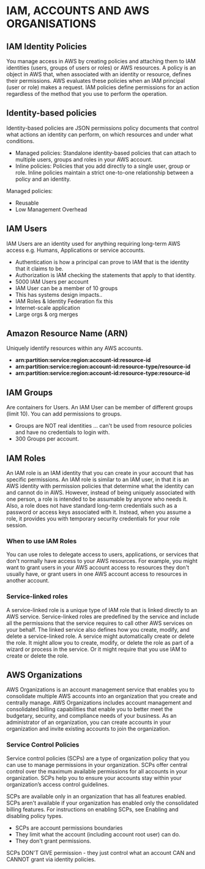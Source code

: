 # IAM, ACCOUNTS AND AWS ORGANISATIONS
## IAM Identity Policies
You manage access in AWS by creating policies and attaching them to IAM identities (users, groups of users or roles) or AWS resources. A policy is an object in AWS that, when associated with an identity or resource, defines their permissions. AWS evaluates these policies when an IAM principal (user or role) makes a request. IAM policies define permissions for an action regardless of the method that you use to perform the operation.

## Identity-based policies
Identity-based policies are JSON permissions policy documents that control what actions an identity can perform, on which resources and under what conditions.
* Managed policies: Standalone identity-based policies that can attach to multiple users, groups and roles in your AWS account.
* Inline policies: Policies that you add directly to a single user, group or role. Inline policies maintain a strict one-to-one relationship between a policy and an identity.

Managed policies:
* Reusable
* Low Management Overhead

## IAM Users
IAM Users are an identity used for anything requiring long-term AWS access e.g. Humans, Applications or service accounts.
* Authentication is how a principal can prove to IAM that is the identity that it claims to be.
* Authorization is IAM checking the statements that apply to that identity.
* 5000 IAM Users per account
* IAM User can be a member of 10 groups
* This has systems design impacts..
* IAM Roles & Identity Federation fix this
* Internet-scale application
* Large orgs & org merges

## Amazon Resource Name (ARN)
Uniquely identify resources within any AWS accounts.
* **arn:partition:service:region:account-id:resource-id**
* **arn:partition:service:region:account-id:resource-type/resource-id**
* **arn:partition:service:region:account-id:resource-type:resource-id**

## IAM Groups
Are containers for Users. An IAM User can be member of different groups (limit 10). You can add permissions to groups.
* Groups are NOT real identities ... can't be used from resource policies and have no credentials to login with.
* 300 Groups per account.

## IAM Roles
An IAM role is an IAM identity that you can create in your account that has specific permissions. An IAM role is similar to an IAM user, in that it is an AWS identity with permission policies that determine what the identity can and cannot do in AWS. However, instead of being uniquely associated with one person, a role is intended to be assumable by anyone who needs it. Also, a role does not have standard long-term credentials such as a password or access keys associated with it. Instead, when you assume a role, it provides you with temporary security credentials for your role session.

### When to use IAM Roles
You can use roles to delegate access to users, applications, or services that don't normally have access to your AWS resources. For example, you might want to grant users in your AWS account access to resources they don't usually have, or grant users in one AWS account access to resources in another account.

### Service-linked roles
A service-linked role is a unique type of IAM role that is linked directly to an AWS service. Service-linked roles are predefined by the service and include all the permissions that the service requires to call other AWS services on your behalf. The linked service also defines how you create, modify, and delete a service-linked role. A service might automatically create or delete the role. It might allow you to create, modify, or delete the role as part of a wizard or process in the service. Or it might require that you use IAM to create or delete the role.

## AWS Organizations
AWS Organizations is an account management service that enables you to consolidate multiple AWS accounts into an organization that you create and centrally manage. AWS Organizations includes account management and consolidated billing capabilities that enable you to better meet the budgetary, security, and compliance needs of your business. As an administrator of an organization, you can create accounts in your organization and invite existing accounts to join the organization.

### Service Control Policies
Service control policies (SCPs) are a type of organization policy that you can use to manage permissions in your organization. SCPs offer central control over the maximum available permissions for all accounts in your organization. SCPs help you to ensure your accounts stay within your organization’s access control guidelines.

SCPs are available only in an organization that has all features enabled. SCPs aren't available if your organization has enabled only the consolidated billing features. For instructions on enabling SCPs, see Enabling and disabling policy types.

* SCPs are account permissions boundaries
* They limit what the account (including account root user) can do.
* They don't grant permissions.

SCPs DON'T GIVE permission - they just control what an account CAN and CANNOT grant via identity policies.